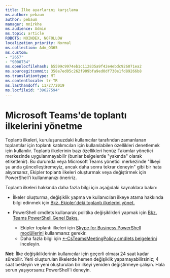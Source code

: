 ```yaml
---
title: İlke ayarlarını karşılama
ms.author: pebaum
author: pebaum
manager: mnirkhe
ms.audience: Admin
ms.topic: article
ROBOTS: NOINDEX, NOFOLLOW
localization_priority: Normal
ms.collection: Adm_O365
ms.custom:
- "2657"
- "9000734"
ms.openlocfilehash: b5599c9974eb1c112835a9f42e4ebdc926071ea2
ms.sourcegitcommit: 358e7ed05c262f909bfa9ed0df730e1fd89266b8
ms.translationtype: MT
ms.contentlocale: tr-TR
ms.lasthandoff: 11/27/2019
ms.locfileid: "39627594"
---
```

# <a name="manage-meeting-policies-in-microsoft-teams"></a>Microsoft Teams'de toplantı ilkelerini yönetme

Toplantı ilkeleri, kuruluşunuzdaki kullanıcılar tarafından zamanlanan toplantılar için toplantı katılımcıları için kullanılabilen özellikleri denetlemek için kullanılır. Toplantı ilkelerinin bazı özellikleri henüz Takımlar yönetici merkezinde uygulanmayabilir (bunlar belgelerde "yakında" olarak etiketlenir). Bu durumda veya Microsoft Teams yönetici merkezinde "İlkeyi şu anda güncelleştiremeyiz, ancak daha sonra tekrar deneyin" gibi bir hata alıyorsanız, Ekipler toplantı ilkeleri oluşturmak veya değiştirmek için PowerShell'i kullanmanızı öneririz. 

Toplantı ilkeleri hakkında daha fazla bilgi için aşağıdaki kaynaklara bakın:

- İlkeler oluşturma, değişiklik yapma ve kullanıcıları ilkeye atama hakkında bilgi edinmek için [Bkz. Ekipler'deki toplantı ilkelerini yönet.](https://docs.microsoft.com/microsoftteams/meeting-policies-in-teams)

- PowerShell cmdlets kullanarak politika değişiklikleri yapmak için [Bkz. Teams PowerShell Genel Bakış.](https://docs.microsoft.com/microsoftteams/teams-powershell-overview) 
    - Ekipler toplantı ilkeleri için [Skype for Business PowerShell modüllerini](https://www.microsoft.com/download/details.aspx?id=39366) kullanmanız gerekir. 
    - Daha fazla bilgi için [*-CsTeamsMeetingPolicy cmdlets belgelerini](https://docs.microsoft.com/search/?search=CsTeamsMeetingPolicy&view=skype-ps) inceleyin.

**Not:** İlke değişikliklerinin kullanıcılar için geçerli olması 24 saat kadar sürebilir. Yeni oluşturulan ilkelerde hemen değişiklik yapamayabilirsiniz; 4 saat bekleyin ve yeni oluşturulan bir ilkeyi yeniden değiştirmeye çalışın. Hala sorun yaşıyorsanız PowerShell'i deneyin.  